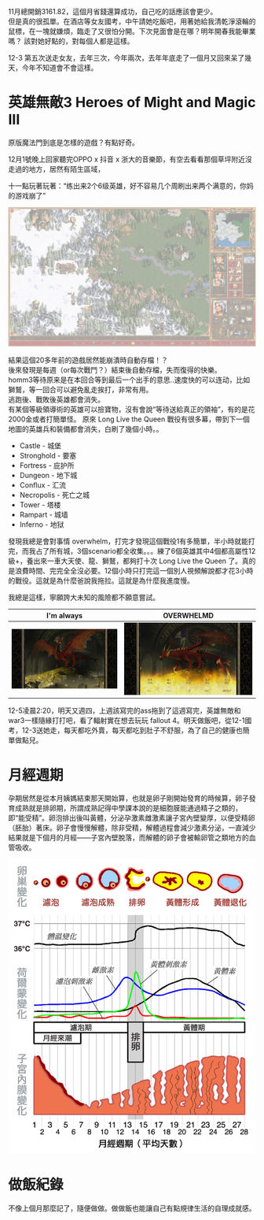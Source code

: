 <!-- ex_nolevel -->

11月總開銷3161.82，這個月省錢還算成功，自己吃的話應該會更少。  
但是真的很孤單。在酒店等女友國考，中午請她吃飯吧，用著她給我清乾淨滾輪的鼠標，在一塊就嫌煩，臨走了又很怕分開。下次見面會是在哪？明年開春我能畢業嗎？
該對她好點的，對每個人都是這樣。

12-3 第五次送走女友，去年三次，今年兩次，去年年底走了一個月又回來呆了幾天，今年不知道會不會這樣。

# 英雄無敵3 Heroes of Might and Magic III
原版魔法門到底是怎樣的遊戲？有點好奇。

12月1號晚上回家聽完OPPO x 抖音 x 浙大的音樂節，有空去看看那個草坪附近沒走過的地方，居然有陌生區域，

十一點玩著玩著：“练出来2个6级英雄，好不容易几个周刷出来两个满意的，你妈的游戏崩了”

![](/assets/练出来2个6级英雄，好不容易几个周刷出来两个满意的，你妈的游戏崩了.png)

結果這個20多年前的遊戲居然能崩潰時自動存檔！？  
後來發現是每週（or每次戰鬥？）結束後自動存檔，失而復得的快樂。  
homm3等待原来是在本回合等到最后一个出手的意思..速度快的可以连动，比如獅鷲，等一回合可以避免亂走挨打，非常有用。  
逃跑後、戰敗後英雄都會消失。  
有某個等級領導術的英雄可以撿寶物，沒有會說“等待送給真正的領袖”，有的是花2000金或者打簡單怪。
原來 Long Live the Queen 戰役有很多幕，帶到下一個地圖的英雄兵和裝備都會消失，白刷了幾個小時。。

- Castle - 城堡
- Stronghold - 要塞
- Fortress - 庇护所
- Dungeon - 地下城
- Conflux - 汇流
- Necropolis - 死亡之城
- Tower - 塔楼
- Rampart - 城墙
- Inferno - 地狱

發現我總是會對事情 overwhelm，打完才發現這個戰役1有多簡單，半小時就能打完，而我占了所有城，3個scenario都全收集。。。練了6個英雄其中4個都高屬性12級+，養出來一車大天使、龍、獅鷲，都夠打十次 Long Live the Queen 了。真的是浪費時間、完完全全沒必要。12個小時只打完這一個別人視頻解說都才花3小時的戰役。這就是為什麼爸說我拖拉。這就是為什麼我進度慢。

我總是這樣，寧願誇大未知的風險都不願意嘗試。

|I'm always|OVERWHELMD|
|--|--|
|![](/assets/20241205022229_1.jpg)|![](/assets/20241205022237_1.jpg)|

12-5凌晨2:20，明天又週四，上週該寫完的ass拖到了這週寫完，英雄無敵和war3一樣隨緣打打吧，看了輻射實在想去玩玩 fallout 4。明天做飯吧，從12-1國考，12-3送她走，每天都吃外賣，每天都吃到肚子不舒服，為了自己的健康也簡單做點兒。

# 月經週期
孕期居然是從本月姨媽結束那天開始算，也就是卵子剛開始發育的時候算，卵子發育成熟就是排卵期，所謂成熟記得中學課本說的是細胞膜能通過精子之類的，即“能受精”。卵泡排出後叫黃體，分泌孕激素雌激素讓子宮內壁變厚，以便受精卵（胚胎）著床。卵子會慢慢解體，除非受精，解體過程會減少激素分泌，一直減少結果就是下個月的月經——子宮內壁脫落，而解體的卵子會被輸卵管之類地方的血管吸收。

![機制真奇妙](/assets/MenstrualCycle_zh.png)

# 做飯紀錄
不像上個月那麼記了，隨便做做。做做飯也能讓自己有點規律生活的自理成就感。